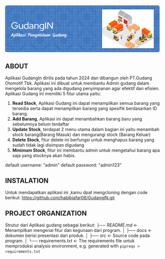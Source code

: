 ![Header](GudangIn.png)

## ABOUT

Aplikasi GudangIn dirilis pada tahun 2024 dan dibangun oleh PT.Gudang Otomotif Tbk. Aplikasi ini dibuat untuk membantu Admin gudang dalam mengelola barang yang ada digudang penyimpanan agar efektif dan efisien. Aplikasi Gudang ini memiliki 5 fitur utama yaitu:

1. **Read Stock**, Aplikasi Gudang ini dapat menampilkan semua barang yang tersedia serta dapat menampilkan barang yang spesifik berdasarkan ID barang.
2. **Add Barang**, Aplikasi ini dapat menambahkan barang baru yang sebelumnya belum terdaftar
3. **Update Stock**, terdapat 2 menu utama dalam bagian ini yaitu menambah stock barang(Barang Masuk) dan mengurangi stock (Barang Keluar)
4. **Delete Stock**, fitur delete ini berfungsi untuk menghapus barang yang sudah tidak lagi disimpan digudang
5. **Minimum Stock**, fitur ini membantu admin untuk mengetahui barang apa saja yang stocknya akan habis.

default username: "admin"
default password: "admin123"

## INSTALATION

Untuk mendapatkan aplikasi ini ,kamu dpat mengcloning dengan code berikut:
https://github.com/habibjafar08/GudangIN.git

## PROJECT ORGANIZATION

Strutur dari Aplikasi gudang sebagai berikut:
├── README.md <- Menampilkan mengenai fitur dan kegunaan dari program.
│
├── docs <- dokumen berisi presentasi dari produk.
│
├── src <- Source code pada program.
│
└── requirements.txt <- The requirements file untuk memproduksi analysis environment, e.g.
generated with `pipreqs > requirements.txt`
